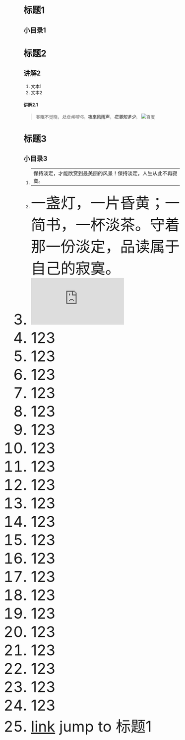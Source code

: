 # 标题1
## 小目录1

# 标题2
## 讲解2
1. 文本1
2. 文本2
#### 讲解2.1  
> 春眠不觉晓，*处处闻啼鸟*。**夜来风雨声**，***花落知多少***。
![百度](https://image.baidu.com/search/detail?ct=503316480&z=0&ipn=d&word=%E6%98%A5%E5%A4%A9&step_word=&hs=0&pn=4&spn=0&di=4400&pi=0&rn=1&tn=baiduimagedetail&is=0%2C0&istype=0&ie=utf-8&oe=utf-8&in=&cl=2&lm=-1&st=undefined&cs=3586843725%2C1520817785&os=4196132479%2C1386976162&simid=3469500692%2C589573453&adpicid=0&lpn=0&ln=1959&fr=&fmq=1617777953906_R&fm=&ic=undefined&s=undefined&hd=undefined&latest=undefined&copyright=undefined&se=&sme=&tab=0&width=undefined&height=undefined&face=undefined&ist=&jit=&cg=&bdtype=0&oriquery=&objurl=https%3A%2F%2Fgimg2.baidu.com%2Fimage_search%2Fsrc%3Dhttp%3A%2F%2Fdingyue.ws.126.net%2F9wMjMTZqCT7Fgt25nEdyL2NETw1P%3DfigpnLnolldJBvEH1552102504470.jpg%26refer%3Dhttp%3A%2F%2Fdingyue.ws.126.net%26app%3D2002%26size%3Df9999%2C10000%26q%3Da80%26n%3D0%26g%3D0n%26fmt%3Djpeg%3Fsec%3D1620369965%26t%3D6f8a20393b9b48f94af786646a04b83e&fromurl=ippr_z2C%24qAzdH3FAzdH3F1y_z%26e3B8mn_z%26e3Bv54AzdH3FedAzdH3Fw6ptvsjAzdH3F1jpwtsAzdH3FElQSLVM0acdlWAJD_z%26e3Bip4s&gsm=5&rpstart=0&rpnum=0&islist=&querylist=&force=undefined)

# 标题3
## 小目录3
1. <table><tr><td bgcolour=orange>保持淡定，才能欣赏到最美丽的风景！保持淡定，人生从此不再寂寞。</td></tr></table>
2. <font colour=gray size=72>一盏灯，一片昏黄；一简书，一杯淡茶。守着那一份淡定，品读属于自己的寂寞。</front>  
3. ![newname](https://github.com/15556897821/niemei/blob/main/newname.md)
4. 123
5. 123
6. 123
7. 123
8. 123
9. 123
10. 123
11. 123
12. 123
13. 123
14. 123
15. 123
16. 123
17. 123
18. 123
19. 123
20. 123
21. 123
22. 123
23. 123
24. 123  
25. [link](#标题1) jump to 标题1

